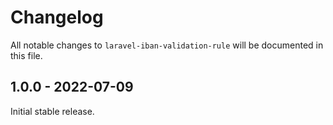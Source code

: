 # Changelog

All notable changes to `laravel-iban-validation-rule` will be documented in this file.

## 1.0.0 - 2022-07-09

Initial stable release.
